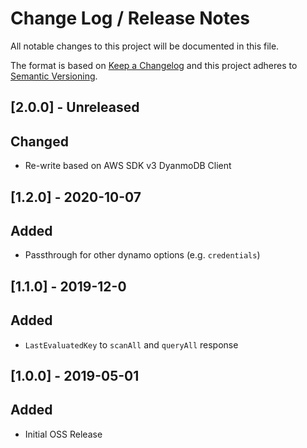 # Change Log /  Release Notes
All notable changes to this project will be documented in this file.

The format is based on [Keep a Changelog](http://keepachangelog.com/)
and this project adheres to [Semantic Versioning](http://semver.org/).

## [2.0.0] - Unreleased
## Changed
- Re-write based on AWS SDK v3 DyanmoDB Client

## [1.2.0] - 2020-10-07
## Added
- Passthrough for other dynamo options (e.g. `credentials`)

## [1.1.0] - 2019-12-0
## Added
- `LastEvaluatedKey` to `scanAll` and `queryAll` response

## [1.0.0] - 2019-05-01
## Added
- Initial OSS Release
